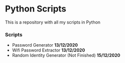 # Python Scripts

This is a repository with all my scripts in Python

### Scripts

- Password Generator **13/12/2020**
- Wifi Password Extractor **13/12/2020**
- Random Identity Generator (Not Finished) **15/12/2020**
